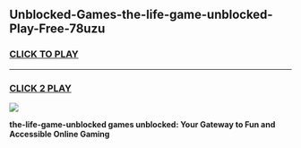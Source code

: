 
## Unblocked-Games-the-life-game-unblocked-Play-Free-78uzu
<h3>
<a href="https://premium76.site?title=the-life-game-unblocked&ref=18A">CLICK TO PLAY</a></h3>
<hr>

<h3>
<a href="https://premium76.site?title=the-life-game-unblocked&ref=18A">CLICK 2 PLAY</a>
  
</h3>

<a href="https://premium76.site?title=the-life-game-unblocked&ref=18A"><img src="https://clearcache.store/games.png"></a>


**the-life-game-unblocked games unblocked: Your Gateway to Fun and Accessible Online Gaming**
